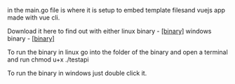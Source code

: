 
in the main.go file is where it is setup to embed template filesand vuejs app made with vue cli.

Download it here to find out with either 
linux binary - [[binary]](https://github.com/golangast/testapi/raw/main/testapi)
windows binary - [[binary]](https://github.com/golangast/testapi/raw/main/testapi.exe)

To run the binary in linux go into the folder of the binary and open a terminal and run chmod u+x ./testapi

To run the binary in windows just double click it.
